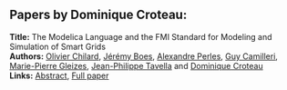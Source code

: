 <h2>Papers by Dominique Croteau:</h2>
<p>
<b>Title:</b> The Modelica Language and the FMI Standard for Modeling and Simulation of Smart Grids<br />
<b>Authors:</b> <a href="../authors/author_50.html">Olivier Chilard</a>, <a href="../authors/author_32.html">Jérémy Boes</a>, <a href="../authors/author_233.html">Alexandre Perles</a>, <a href="../authors/author_42.html">Guy Camilleri</a>, <a href="../authors/author_110.html">Marie-Pierre Gleizes</a>, <a href="../authors/author_301.html">Jean-Philippe Tavella</a> and <a href="../authors/author_58.html">Dominique Croteau</a><br />
<b>Links:</b> <a href="../abstracts/abstract_20.pdf">Abstract</a>, <a href="../submissions/ecp15118189_ChilardBoesPerlesCamilleriGleizesTavellaCroteau.pdf">Full paper</a>
</p>